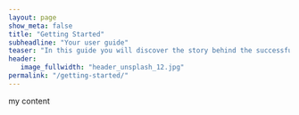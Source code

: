```yaml
---
layout: page
show_meta: false
title: "Getting Started"
subheadline: "Your user guide"
teaser: "In this guide you will discover the story behind the successful creation of the tech comm community in Poland. Following the path you will find out how much can be done, not necessarily with a predefined budget in order to bring the industry together."
header:
   image_fullwidth: "header_unsplash_12.jpg"
permalink: "/getting-started/"
---
```

my content
